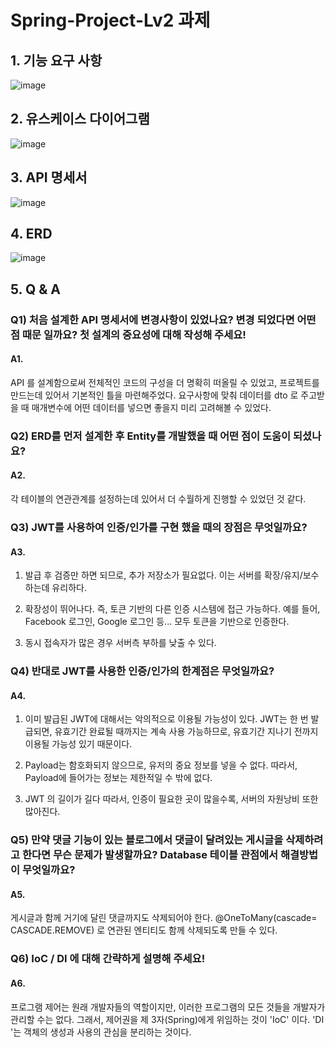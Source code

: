 # Spring-Project-Lv2 과제
## 1. 기능 요구 사항
![image](https://github.com/baekgomsuyeom/Spring-Project-Lv2/assets/117441902/9cc7df54-926b-4cca-b2b5-02cee4e44cbb)

## 2. 유스케이스 다이어그램
![image](https://github.com/baekgomsuyeom/Spring-Project-Lv2/assets/117441902/afc395e4-c9e1-4250-b63d-4cf7b88aaaeb)

## 3. API 명세서
![image](https://github.com/baekgomsuyeom/Spring-Project-Lv2/assets/117441902/f23253ee-350b-401b-ac7e-633fbf755d92)

## 4. ERD
![image](https://github.com/baekgomsuyeom/Spring-Project-Lv2/assets/117441902/aa8df317-9da5-4952-867b-8d4dc9dfd76f)

## 5. Q & A
### Q1) 처음 설계한 API 명세서에 변경사항이 있었나요? 변경 되었다면 어떤 점 때문 일까요? 첫 설계의 중요성에 대해 작성해 주세요!
#### A1.
API 를 설계함으로써 전체적인 코드의 구성을 더 명확히 떠올릴 수 있었고, 프로젝트를 만드는데 있어서 기본적인 틀을 마련해주었다.
요구사항에 맞춰 데이터를 dto 로 주고받을 때 매개변수에 어떤 데이터를 넣으면 좋을지 미리 고려해볼 수 있었다.

### Q2) ERD를 먼저 설계한 후 Entity를 개발했을 때 어떤 점이 도움이 되셨나요?
#### A2.
각 테이블의 연관관계를 설정하는데 있어서 더 수월하게 진행할 수 있었던 것 같다.

### Q3) JWT를 사용하여 인증/인가를 구현 했을 때의 장점은 무엇일까요?
#### A3.
1. 발급 후 검증만 하면 되므로, 추가 저장소가 필요없다. 이는 서버를 확장/유지/보수하는데 유리하다.

2. 확장성이 뛰어나다. 즉, 토큰 기반의 다른 인증 시스템에 접근 가능하다.
예를 들어, Facebook 로그인, Google 로그인 등... 모두 토큰을 기반으로 인증한다.

3. 동시 접속자가 많은 경우 서버측 부하를 낮출 수 있다.

### Q4) 반대로 JWT를 사용한 인증/인가의 한계점은 무엇일까요?
#### A4.
1. 이미 발급된 JWT에 대해서는 악의적으로 이용될 가능성이 있다.
JWT는 한 번 발급되면, 유효기간 완료될 때까지는 계속 사용 가능하므로, 유효기간 지나기 전까지 이용될 가능성 있기 때문이다.

2. Payload는 함호화되지 않으므로, 유저의 중요 정보를 넣을 수 없다.
따라서, Payload에 들어가는 정보는 제한적일 수 밖에 없다.

3. JWT 의 길이가 길다
따라서, 인증이 필요한 곳이 많을수록, 서버의 자원낭비 또한 많아진다.

### Q5) 만약 댓글 기능이 있는 블로그에서 댓글이 달려있는 게시글을 삭제하려고 한다면 무슨 문제가 발생할까요? Database 테이블 관점에서 해결방법이 무엇일까요?
#### A5.
게시글과 함께 거기에 달린 댓글까지도 삭제되어야 한다.
@OneToMany(cascade= CASCADE.REMOVE) 로 연관된 엔티티도 함께 삭제되도록 만들 수 있다.

### Q6) IoC / DI 에 대해 간략하게 설명해 주세요! 
#### A6.
프로그램 제어는 원래 개발자들의 역할이지만, 이러한 프로그램의 모든 것들을 개발자가 관리할 수는 없다.
그래서, 제어권을 제 3자(Spring)에게 위임하는 것이 'IoC' 이다.
'DI '는 객체의 생성과 사용의 관심을 분리하는 것이다.
